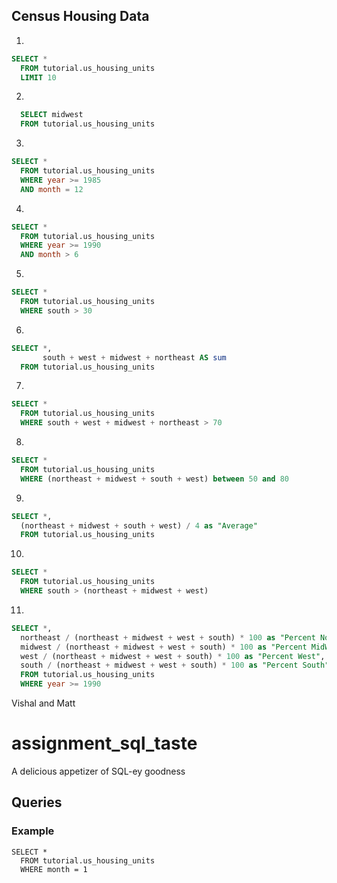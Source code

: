 ## Census Housing Data
1)
```sql
SELECT *
  FROM tutorial.us_housing_units
  LIMIT 10
```
2)
```sql
  SELECT midwest
  FROM tutorial.us_housing_units
```
3)
```sql
SELECT *
  FROM tutorial.us_housing_units
  WHERE year >= 1985
  AND month = 12
```
4)
```sql
SELECT *
  FROM tutorial.us_housing_units
  WHERE year >= 1990
  AND month > 6
```
5)
```sql
SELECT *
  FROM tutorial.us_housing_units
  WHERE south > 30
```
6)
```sql
SELECT *,
       south + west + midwest + northeast AS sum
  FROM tutorial.us_housing_units
```
7)
```sql
SELECT *
  FROM tutorial.us_housing_units
  WHERE south + west + midwest + northeast > 70
```
8)
```sql
SELECT *
  FROM tutorial.us_housing_units 
  WHERE (northeast + midwest + south + west) between 50 and 80
```
9)
```sql
SELECT *,
  (northeast + midwest + south + west) / 4 as "Average"
  FROM tutorial.us_housing_units
```
10)
```sql
SELECT *
  FROM tutorial.us_housing_units
  WHERE south > (northeast + midwest + west)
```
11)
```sql
SELECT *,
  northeast / (northeast + midwest + west + south) * 100 as "Percent NorthEast",
  midwest / (northeast + midwest + west + south) * 100 as "Percent MidWest",
  west / (northeast + midwest + west + south) * 100 as "Percent West",
  south / (northeast + midwest + west + south) * 100 as "Percent South"
  FROM tutorial.us_housing_units
  WHERE year >= 1990
```


Vishal and Matt

# assignment_sql_taste
A delicious appetizer of SQL-ey goodness


## Queries

### Example

```
SELECT *
  FROM tutorial.us_housing_units
  WHERE month = 1
```
